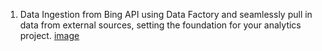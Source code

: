 1. Data Ingestion from Bing API using Data Factory and seamlessly pull in data from external sources, setting the foundation for your analytics project.
   [image](https://github.com/user-attachments/assets/3f34305f-4f7d-427b-bdfb-ecb245ce9cb6)
